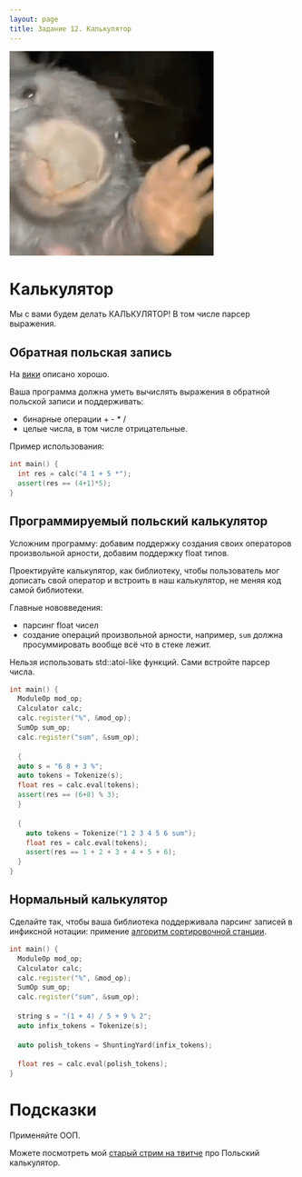 ```yaml
---
layout: page
title: Задание 12. Калькулятор
---
```


![бобёр](/assets/bober.png)

# Калькулятор

Мы с вами будем делать КАЛЬКУЛЯТОР! В том числе парсер выражения.

## Обратная польская запись

На [вики](https://ru.wikipedia.org/wiki/Обратная_польская_запись) описано хорошо.

Ваша программа должна уметь вычислять выражения в обратной польской записи и поддерживать:

- бинарные операции + - * /
- целые числа, в том числе отрицательные.

Пример использования:

```cpp
int main() {
  int res = calc("4 1 + 5 *");
  assert(res == (4+1)*5);
}
```

## Программируемый польский калькулятор

Усложним программу: добавим поддержку создания своих операторов произвольной арности, добавим поддержку float типов.

Проектируйте калькулятор, как библиотеку, чтобы пользователь мог дописать свой оператор и встроить в наш калькулятор, не меняя код самой библиотеки.

Главные нововведения:

- парсинг float чисел
- создание операций произвольной арности, например, `sum` должна просуммировать вообще всё что в стеке лежит.

Нельзя использовать std::atoi-like функций. Сами встройте парсер числа.

```cpp
int main() {
  ModuleOp mod_op;
  Calculator calc;
  calc.register("%", &mod_op);
  SumOp sum_op;
  calc.register("sum", &sum_op);

  {
  auto s = "6 8 + 3 %";
  auto tokens = Tokenize(s);
  float res = calc.eval(tokens);
  assert(res == (6+8) % 3);
  }

  {
    auto tokens = Tokenize("1 2 3 4 5 6 sum");
    float res = calc.eval(tokens);
    assert(res == 1 + 2 + 3 + 4 + 5 + 6);
  }
}
```

## Нормальный калькулятор

Сделайте так, чтобы ваша библиотека поддерживала парсинг записей в инфиксной нотации: примение [алгоритм сортировочной станции](https://en.wikipedia.org/wiki/Shunting_yard_algorithm).

```cpp
int main() {
  ModuleOp mod_op;
  Calculator calc;
  calc.register("%", &mod_op);
  SumOp sum_op;
  calc.register("sum", &sum_op);

  string s = "(1 + 4) / 5 + 9 % 2";
  auto infix_tokens = Tokenize(s);

  auto polish_tokens = ShuntingYard(infix_tokens);

  float res = calc.eval(polish_tokens);
}
```

# Подсказки

Применяйте ООП.

Можете посмотреть мой [старый стрим на твитче](https://youtu.be/3aMpifryO1A?si=mSIt0RVEoyP0sH2A) про Польский калькулятор.
